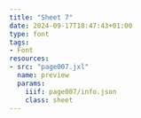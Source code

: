 ```yaml
---
title: "Sheet 7"
date: 2024-09-17T18:47:43+01:00
type: font
tags:
- Font
resources:
- src: "page007.jxl"
  name: preview
  params:
    iiif: page007/info.json
    class: sheet
---
```

